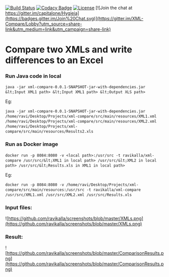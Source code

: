 [![Build Status](https://travis-ci.org/ravikalla/xml-compare.svg?branch=master)](https://travis-ci.org/ravikalla/xml-compare)
[![Codacy Badge](https://api.codacy.com/project/badge/Grade/fb2e5b1e69484d3c979351671a5f7225)](https://www.codacy.com/app/ravikalla/xml-compare?utm_source=github.com&amp;utm_medium=referral&amp;utm_content=ravikalla/xml-compare&amp;utm_campaign=Badge_Grade)
[![License](https://img.shields.io/badge/license-Apache%202-blue.svg)](https://www.apache.org/licenses/LICENSE-2.0)
[![Join the chat at https://gitter.im/capitalone/Hygieia](https://badges.gitter.im/Join%20Chat.svg)](https://gitter.im/XML-Compare/Lobby?utm_source=share-link&utm_medium=link&utm_campaign=share-link)
# Compare two XMLs and write differences to an Excel

### Run Java code in local

    java -jar xml-compare-0.0.1-SNAPSHOT-jar-with-dependencies.jar &lt;Input XML1 path> &lt;Input XML1 path> &lt;Output XLS path>
 Eg:

    java -jar xml-compare-0.0.1-SNAPSHOT-jar-with-dependencies.jar /home/ravi/Desktop/Projects/xml-compare/src/main/resources/XML1.xml /home/ravi/Desktop/Projects/xml-compare/src/main/resources/XML2.xml /home/ravi/Desktop/Projects/xml-compare/src/main/resources/Results2.xls

### Run as Docker image
    docker run -p 8084:8080 -v <local path>:/usr/src -t ravikalla/xml-compare /usr/src/&lt;XML1 in local path> /usr/src/&lt;XML2 in local path> /usr/src/&lt;Results.xls in XML1 in local path>
 Eg:

    docker run -p 8084:8080 -v /home/ravi/Desktop/Projects/xml-compare/src/main/resources:/usr/src -t ravikalla/xml-compare /usr/src/XML1.xml /usr/src/XML2.xml /usr/src/Results.xls

### Input files:
![https://github.com/ravikalla/screenshots/blob/master/XMLs.png](https://github.com/ravikalla/screenshots/blob/master/XMLs.png)
### Result:
![https://github.com/ravikalla/screenshots/blob/master/ComparisonResults.png](https://github.com/ravikalla/screenshots/blob/master/ComparisonResults.png)
